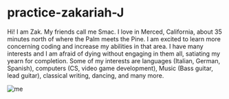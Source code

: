# practice-zakariah-J

Hi! I am Zak. My friends call me Smac. I love in Merced, California, about 35 minutes north of where the Palm meets the Pine. I am excited to learn more concerning coding and increase my abilities in that area. I have many interests and I am afraid of dying without engaging in them all, satiating my yearn for completion. Some of my interests are languages (Italian, German, Spanish), computers (CS, video game development), Music (Bass guitar, lead guitar), classical writing, dancing, and many more.

![me](zakariah-j.jpg)

